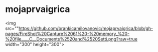 # mojaprvaigrica
<img src=""https://github.com/brankicamilovanovic/mojaprvaigrica/blob/gh-pages/FireShot%20Capture%2061%20-%20memory_%20-%20file____C__Documents%2520and%2520Setti.png?raw=true width="300" height="300">
   

